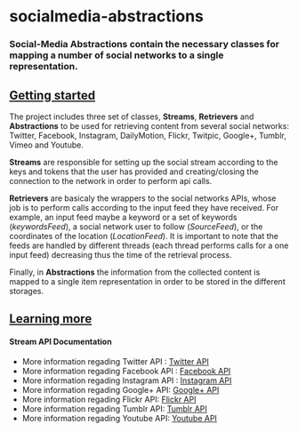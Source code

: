 socialmedia-abstractions
========================


<h3>Social-Media Abstractions contain the necessary classes for mapping a number of social networks to a single representation.</h3>

<h2><u>Getting started</u></h2>
<p>The project includes three set of classes, <strong>Streams</strong>, <strong>Retrievers</strong> and <strong>Abstractions</strong> to be used for retrieving content from several social networks: Twitter, Facebook, Instagram, DailyMotion, Flickr, Twitpic, Google+, Tumblr, Vimeo and Youtube.</p>
<p><strong>Streams</strong> are responsible for setting up the social stream according to the keys and tokens that the user has provided and creating/closing the connection to the network in order to perform api calls.</p> <p><strong>Retrievers</strong> are basicaly the wrappers to the social networks APIs, whose job is to perform calls according to the input feed they have received. For example, an input feed maybe a keyword or a set of keywords (<i>keywordsFeed</i>), a social network user to follow (<i>SourceFeed</i>), or the coordinates of the location (<i>LocationFeed</i>). It is important to note that the feeds are handled by different threads (each thread performs calls for a one input feed) decreasing thus the time of the retrieval process.</p>
<p>Finally, in <strong>Abstractions</strong> the information from the collected content is mapped to a single item representation in order to be stored in the different storages. </p>

<h2><u>Learning more</u></h2>

<p><h4>Stream API Documentation</h4></p>

<ul>
<li>More information regading Twitter API : <a href="http://twitter4j.org/en/">Twitter API</a></li>
<li>More information regading Facebook API : <a href="http://restfb.com/">Facebook API</a></li>
<li>More information regading Instagram API : <a href="https://github.com/sachin-handiekar/jInstagram">Instagram API</a></li>
<li>More information regading Google+ API: <a href="https://developers.google.com/+/quickstart/java">Google+ API</a></li>
<li>More information regading Flickr API: <a href="http://www.flickr.com/services/api/">Flickr API</a></li>
<li>More information regading Tumblr API: <a href="https://github.com/tumblr/jumblr">Tumblr API</a></li>
<li>More information regading Youtube API: <a href="https://developers.google.com/youtube/v3/">Youtube API</a></li>
</ul>
